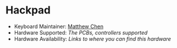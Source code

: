 # Hackpad

* Keyboard Maintainer: [Matthew Chen](https://github.com/matthewychen)
* Hardware Supported: *The PCBs, controllers supported*
* Hardware Availability: *Links to where you can find this hardware*